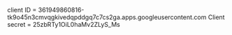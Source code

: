 client ID = 361949860816-tk9o45n3cmvqgkivedqpddgq7c7cs2ga.apps.googleusercontent.com 
Client secret = 25zbRTy1OiL0haMv2ZLyS_Ms